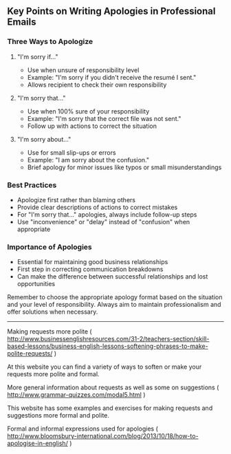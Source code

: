 ## Key Points on Writing Apologies in Professional Emails

### Three Ways to Apologize

1. "I'm sorry if..."
   - Use when unsure of responsibility level
   - Example: "I'm sorry if you didn't receive the resumé I sent."
   - Allows recipient to check their own responsibility

2. "I'm sorry that..."
   - Use when 100% sure of your responsibility
   - Example: "I'm sorry that the correct file was not sent."
   - Follow up with actions to correct the situation

3. "I'm sorry about..."
   - Use for small slip-ups or errors
   - Example: "I am sorry about the confusion."
   - Brief apology for minor issues like typos or small misunderstandings

### Best Practices

- Apologize first rather than blaming others
- Provide clear descriptions of actions to correct mistakes
- For "I'm sorry that..." apologies, always include follow-up steps
- Use "inconvenience" or "delay" instead of "confusion" when appropriate

### Importance of Apologies

- Essential for maintaining good business relationships
- First step in correcting communication breakdowns
- Can make the difference between successful relationships and lost opportunities

Remember to choose the appropriate apology format based on the situation and your level of responsibility. Always aim to maintain professionalism and offer solutions when necessary.


---
Making requests more polite (
http://www.businessenglishresources.com/31-2/teachers-section/skill-based-lessons/business-english-lessons-softening-phrases-to-make-polite-requests/
)

At this website you can find a variety of ways to soften or make your requests more polite and formal. 


More general information about requests as well as some on suggestions (
http://www.grammar-quizzes.com/modal5.html
)

This website has some examples and exercises for making requests and suggestions more formal and polite. 


Formal  and informal expressions used for apologies (
http://www.bloomsbury-international.com/blog/2013/10/18/how-to-apologise-in-english/
)

